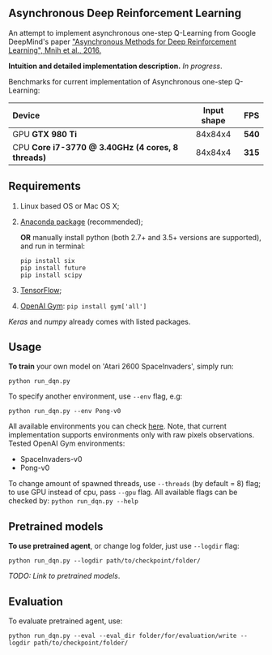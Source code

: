 ## Asynchronous Deep Reinforcement Learning
An attempt to implement asynchronous one-step Q-Learning from Google DeepMind's paper ["Asynchronous Methods for Deep Reinforcement Learning", Mnih et al., 2016.](https://arxiv.org/abs/1602.01783)

**Intuition and detailed implementation description.**
*In progress*.

Benchmarks for current implementation of Asynchronous one-step Q-Learning:

| **Device**                                          | **Input shape** | **FPS**   |
|:----------------------------------------------------|:---------------:|:---------:|
| GPU **GTX 980 Ti**                                  | 84x84x4         | **540**   |
| CPU **Core i7-3770 @ 3.40GHz (4 cores, 8 threads)** | 84x84x4         | **315**   |

## Requirements
1. Linux based OS or Mac OS X;
2. [Anaconda package](https://www.continuum.io/downloads) (recommended);

   **OR** manually install python (both 2.7+ and 3.5+ versions are supported), and run in terminal:
   ```
   pip install six
   pip install future
   pip install scipy
   ```
3. [TensorFlow](https://www.tensorflow.org/);
4. [OpenAI Gym](https://gym.openai.com/): `pip install gym['all'] `

*Keras* and *numpy* already comes with listed packages.

## Usage
**To train** your own model on 'Atari 2600 SpaceInvaders', simply run:
```
python run_dqn.py
```

To specify another environment, use `--env` flag, e.g:
```
python run_dqn.py --env Pong-v0
```
All available environments you can check [here](https://gym.openai.com/envs). 
Note, that current implementation supports environments only with raw pixels observations.
Tested OpenAI Gym environments:
* SpaceInvaders-v0
* Pong-v0

To change amount of spawned threads, use `--threads` (by default = 8) flag; to use GPU instead of cpu, pass `--gpu` flag.
All available flags can be checked by: `python run_dqn.py --help`

## Pretrained models
**To use pretrained agent**, or change log folder, just use `--logdir` flag:
```
python run_dqn.py --logdir path/to/checkpoint/folder/
```
*TODO: Link to pretrained models*.

## Evaluation
To evaluate pretrained agent, use:
```
python run_dqn.py --eval --eval_dir folder/for/evaluation/write --logdir path/to/checkpoint/folder/
```

